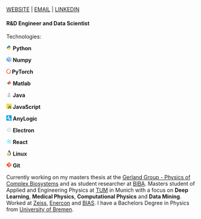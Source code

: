 
[WEBSITE](https://schulze-paul.github.io) | [EMAIL](mailto:paul.schulze@outlook.de) | [LINKEDIN](https://www.linkedin.com/in/paul-schulze)

#### R&D Engineer and Data Scientist

Technologies:

<b>

<img src="images/icons/python/python-original.svg" height = 14px> Python

<img src="images/icons/numpy/numpy-original.svg" height = 14px> Numpy  

<img src="images/icons/PyTorch_logo_icon.svg" height=14px padding=2px> PyTorch  

<img src="images/icons/matlab/matlab-original.svg" height=14px padding=2px>  Matlab  

<img src="images/icons/java/java-original.svg" height=14px padding=2px>  Java  

<img src="images/icons/javascript/javascript-original.svg" height=14px padding=2px>  JavaScript  

<img src="images/icons/anylogic-icon.png" height=14px padding=2px>  AnyLogic    

<img src="images/icons/electron/electron-original.svg" height=14px padding=2px>  Electron    

<img src="images/icons/react/react-original.svg" height=14px padding=2px>  React      

<img src="images/icons/linux/linux-original.svg" height=14px padding=2px>  Linux      

<img src="images/icons/git/git-original.svg" height=14px padding=2px>  Git  

</b>

Currently working on my masters thesis at the [Gerland Group - Physics of Complex Biosystems](https://www.bio.nat.tum.de/qbio/home/) and as student researcher at [BIBA](https://www.biba.uni-bremen.de/en.html).
Masters student of Applied and Engineering Physics at [TUM](https://www.tum.de/en/) in Munich with a focus on **Deep Learning**, **Medical Physics**, **Computational Physics** and **Data Mining**.
Worked at [Zeiss](https://www.zeiss.com/corporate/int/home.html), [Enercon](https://www.enercon.de/en/home/) and [BIAS](https://www.bias.de/en-gb).
I have a Bachelors Degree in Physics from [University of Bremen](https://www.uni-bremen.de/en/).



<!---  main points:  

large datasets, analysis, with maths, statistics
 

Machine learning
take data, produce results, interpret that data

>
